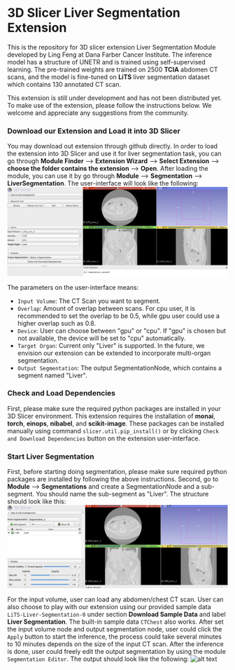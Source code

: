 # 3D Slicer Liver Segmentation Extension
This is the repository for 3D slicer extension Liver Segmentation Module developed by Ling Feng at Dana Farber Cancer Institute. The inference model has a structure of UNETR and is trained using self-supervised learning. The pre-trained weights are trained on 2500 **TCIA** abdomen CT scans, and the model is fine-tuned on **LiTS** liver segmentation dataset which contains 130 annotated CT scan.

This extension is still under development and has not been distributed yet. To make use of the extension, please follow the instructions below. We welcome and appreciate any suggestions from the community.

### Download our Extension and Load it into 3D Slicer
You may download out extension through github directly. In order to load the extension into 3D Slicer and use it for liver segmentation task, you can go through **Module Finder** --> **Extension Wizard** --> **Select Extension** --> **choose the folder contains the extension** --> **Open**. After loading the module, you can use it by go through **Module** --> **Segmentation** --> **LiverSegmentation**. The user-interface will look like the following: ![alt text](https://github.com/fengling0410/LiverSegmentation/blob/main/Images/user_interface.png)

The parameters on the user-interface means:
- `Input Volume`: The CT Scan you want to segment.
- `Overlap`: Amount of overlap between scans. For cpu user, it is recommended to set the overlap to be 0.5, while gpu user could use a higher overlap such as 0.8.
- `Device`: User can choose between "gpu" or "cpu". If "gpu" is chosen but not available, the device will be set to "cpu" automatically.
- `Target Organ`: Current only "Liver" is supported. In the future, we envision our extension can be extended to incorporate multi-organ segmentation.
- `Output Segmentation`: The output SegmentationNode, which contains a segment named "Liver".

### Check and Load Dependencies
First, please make sure the required python packages are installed in your 3D Slicer environment. This extension requires the installation of **monai**, **torch**, **einops**, **nibabel**, and **scikit-image**. These packages can be installed manually using command `slicer.util.pip_install()` or by clicking `Check and Download Dependencies` button on the extension user-interface.

### Start Liver Segmentation
First, before starting doing segmentation, please make sure required python packages are installed by following the above instructions. Second, go to **Module** --> **Segmentations** and create a SegmentationNode and a sub-segment. You should name the sub-segment as "Liver". The structure should look like this: ![alt text](https://github.com/fengling0410/LiverSegmentation/blob/main/Images/segmentations.png)

For the input volume, user can load any abdomen/chest CT scan. User can also choose to play with our extension using our provided sample data `LiTS-Liver-Segmentation-0` under section **Download Sample Data** and label **Liver Segmentation**. The built-in sample data `CTChest` also works. After set the input volume node and output segmentation node, user could click the `Apply` button to start the inference, the process could take several minutes to 10 minutes depends on the size of the input CT scan. After the inference is done, user could freely edit the output segmentation by using the module `Segmentation Editor`. The output should look like the following:
![alt text]()


